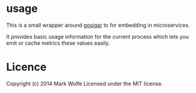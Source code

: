 # usage

This is a small wrapper around
[gosigar](https://github.com/cloudfoundry/gosigar) to for embedding in
microservices.

It provides basic usage information for the current process which lets
you emit or cache metrics these values easily.

# Licence

Copyright (c) 2014 Mark Wolfe
Licensed under the MIT license.
